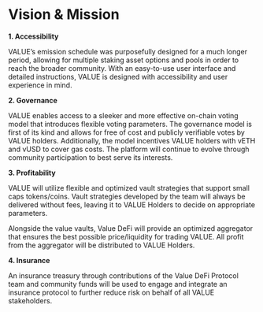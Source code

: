 # Vision & Mission

**1. Accessibility**

VALUE’s emission schedule was purposefully designed for a much longer period, allowing for multiple staking asset options and pools in order to reach the broader community. With an easy-to-use user interface and detailed instructions, VALUE is designed with accessibility and user experience in mind.

**2. Governance**

VALUE enables access to a sleeker and more effective on-chain voting model that introduces flexible voting parameters. The governance model is first of its kind and allows for free of cost and publicly verifiable votes by VALUE holders. Additionally, the model incentives VALUE holders with vETH and vUSD to cover gas costs. The platform will continue to evolve through community participation to best serve its interests.

**3. Profitability**

VALUE will utilize flexible and optimized vault strategies that support small caps tokens/coins. Vault strategies developed by the team will always be delivered without fees, leaving it to VALUE Holders to decide on appropriate parameters.

Alongside the value vaults, Value DeFi will provide an optimized aggregator that ensures the best possible price/liquidity for trading VALUE. All profit from the aggregator will be distributed to VALUE Holders.

**4. Insurance**

An insurance treasury through contributions of the Value DeFi Protocol team and community funds will be used to engage and integrate an insurance protocol to further reduce risk on behalf of all VALUE stakeholders.

